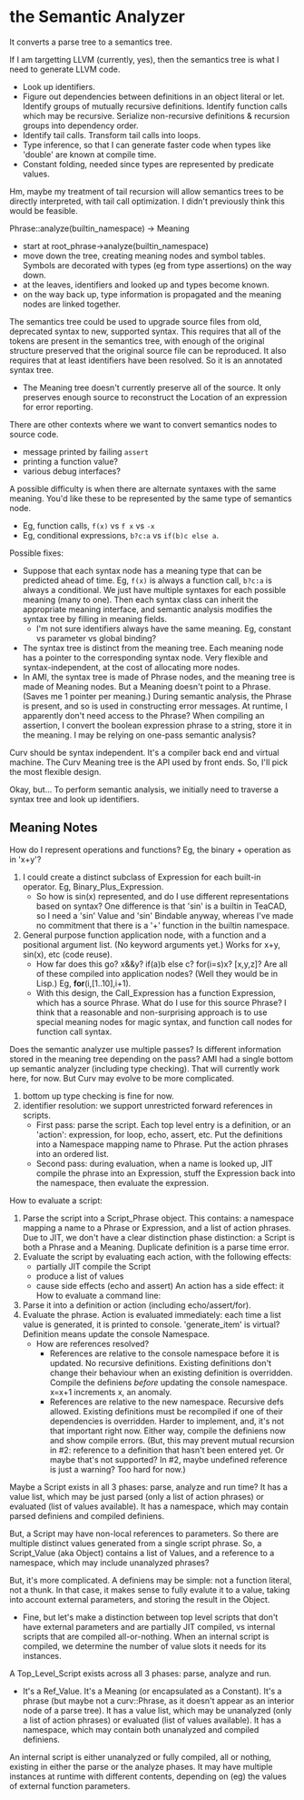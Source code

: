 # the Semantic Analyzer
It converts a parse tree to a semantics tree.

If I am targetting LLVM (currently, yes), then the semantics tree is
what I need to generate LLVM code.
* Look up identifiers.
* Figure out dependencies between definitions in an object literal or let.
  Identify groups of mutually recursive definitions.
  Identify function calls which may be recursive.
  Serialize non-recursive definitions & recursion groups into dependency order.
* Identify tail calls.
  Transform tail calls into loops.
* Type inference, so that I can generate faster code when types like 'double'
  are known at compile time.
* Constant folding, needed since types are represented by predicate values.

Hm, maybe my treatment of tail recursion will allow semantics trees to be
directly interpreted, with tail call optimization. I didn't previously think
this would be feasible.

Phrase::analyze(builtin_namespace) -> Meaning
* start at root_phrase->analyze(builtin_namespace)
* move down the tree, creating meaning nodes and symbol tables. Symbols are
  decorated with types (eg from type assertions) on the way down.
* at the leaves, identifiers and looked up and types become known.
* on the way back up, type information is propagated and the meaning nodes
  are linked together.

The semantics tree could be used to upgrade source files from old, deprecated
syntax to new, supported syntax. This requires that all of the tokens are
present in the semantics tree, with enough of the original structure preserved
that the original source file can be reproduced. It also requires that at
least identifiers have been resolved. So it is an annotated syntax tree.
* The Meaning tree doesn't currently preserve all of the source.
  It only preserves enough source to reconstruct the Location of an expression
  for error reporting.

There are other contexts where we want to convert semantics nodes
to source code.
* message printed by failing `assert`
* printing a function value?
* various debug interfaces?

A possible difficulty is when there are alternate syntaxes with the same
meaning. You'd like these to be represented by the same type of semantics
node.
* Eg, function calls, `f(x)` vs `f x` vs `-x`
* Eg, conditional expressions, `b?c:a` vs `if(b)c else a`.

Possible fixes:
* Suppose that each syntax node has a meaning type that can be predicted
  ahead of time. Eg, `f(x)` is always a function call, `b?c:a` is always
  a conditional. We just have multiple syntaxes for each possible meaning
  (many to one). Then each syntax class can inherit the appropriate
  meaning interface, and semantic analysis modifies the syntax tree by
  filling in meaning fields.
  * I'm not sure identifiers always have the same meaning. Eg,
    constant vs parameter vs global binding?
* The syntax tree is distinct from the meaning tree.
  Each meaning node has a pointer to the corresponding syntax node.
  Very flexible and syntax-independent, at the cost of allocating more nodes.
* In AMI, the syntax tree is made of Phrase nodes, and the meaning tree is
  made of Meaning nodes. But a Meaning doesn't point to a Phrase.
  (Saves me 1 pointer per meaning.) During semantic analysis, the Phrase is
  present, and so is used in constructing error messages. At runtime, I
  apparently don't need access to the Phrase? When compiling an assertion,
  I convert the boolean expression phrase to a string, store it in the meaning.
  I may be relying on one-pass semantic analysis?

Curv should be syntax independent. It's a compiler back end and virtual machine.
The Curv Meaning tree is the API used by front ends.
So, I'll pick the most flexible design.

Okay, but...
To perform semantic analysis, we initially need to traverse a syntax tree
and look up identifiers.

## Meaning Notes
How do I represent operations and functions? Eg, the binary + operation
as in 'x+y'?
 1. I could create a distinct subclass of Expression for each built-in operator.
    Eg, Binary_Plus_Expression.
    * So how is sin(x) represented, and do I use different representations
      based on syntax? One difference is that 'sin' is a builtin in TeaCAD,
      so I need a 'sin' Value and 'sin' Bindable anyway, whereas I've made no
      commitment that there is a '+' function in the builtin namespace.
 2. General purpose function application node, with a function and a
    positional argument list. (No keyword arguments yet.) Works for x+y, sin(x),
    etc (code reuse).
    * How far does this go? x&&y? if(a)b else c? for(i=s)x? [x,y,z]?
      Are all of these compiled into application nodes? (Well they would be
      in Lisp.) Eg, __for__(i,[1..10],i+1).
    * With this design, the Call_Expression has a function Expression,
      which has a source Phrase. What do I use for this source Phrase?
I think that a reasonable and non-surprising approach is to use special
meaning nodes for magic syntax, and function call nodes for function
call syntax.

Does the semantic analyzer use multiple passes? Is different information stored
in the meaning tree depending on the pass? AMI had a single bottom up semantic
analyzer (including type checking). That will currently work here, for now.
But Curv may evolve to be more complicated.
 1. bottom up type checking is fine for now.
 2. identifier resolution: we support unrestricted forward references in
    scripts.
     * First pass: parse the script. Each top level entry is a definition,
       or an 'action': expression, for loop, echo, assert, etc.
       Put the definitions into a Namespace mapping name to Phrase.
       Put the action phrases into an ordered list.
     * Second pass: during evaluation, when a name is looked up,
       JIT compile the phrase into an Expression, stuff the Expression
       back into the namespace, then evaluate the expression.

How to evaluate a script:
 1. Parse the script into a Script_Phrase object.
    This contains: a namespace mapping a name to a Phrase or Expression,
    and a list of action phrases. Due to JIT, we don't have a clear
    distinction phase distinction: a Script is both a Phrase and a Meaning.
    Duplicate definition is a parse time error.
 2. Evaluate the script by evaluating each action, with the following effects:
     * partially JIT compile the Script
     * produce a list of values
     * cause side effects (echo and assert)
    An action has a side effect: it 
How to evaluate a command line:
 1. Parse it into a definition or action (including echo/assert/for).
 2. Evaluate the phrase. Action is evaluated immediately: each time a list
    value is generated, it is printed to console. 'generate_item' is virtual?
    Definition means update the console Namespace.
     * How are references resolved?
        * References are relative to the console namespace before it is updated.
          No recursive definitions. Existing definitions don't change their
          behaviour when an existing definition is overridden.
          Compile the definiens *before* updating the console namespace.
          x=x+1 increments x, an anomaly.
        * References are relative to the new namespace. Recursive defs allowed.
          Existing definitions must be recompiled if one of their dependencies
          is overridden. Harder to implement, and, it's not that important
          right now.
       Either way, compile the definiens now and show compile errors.
       (But, this may prevent mutual recursion in #2: reference to a definition
       that hasn't been entered yet. Or maybe that's not supported?
       In #2, maybe undefined reference is just a warning? Too hard for now.)

Maybe a Script exists in all 3 phases: parse, analyze and run time?
It has a value list, which may be just parsed (only a list of action phrases)
or evaluated (list of values available). It has a namespace, which may contain
parsed definiens and compiled definiens.

But, a Script may have non-local references to parameters. So there are
multiple distinct values generated from a single script phrase.
So, a Script_Value (aka Object) contains a list of Values, and a reference
to a namespace, which may include unanalyzed phrases?

But, it's more complicated. A definiens may be simple: not a function literal,
not a thunk. In that case, it makes sense to fully evalute it to a value,
taking into account external parameters, and storing the result in the Object.
 * Fine, but let's make a distinction between top level scripts that don't
   have external parameters and are partially JIT compiled, vs internal
   scripts that are compiled all-or-nothing. When an internal script is
   compiled, we determine the number of value slots it needs for its
   instances.

A Top_Level_Script exists across all 3 phases: parse, analyze and run.
 * It's a Ref_Value. It's a Meaning (or encapsulated as a Constant).
   It's a phrase (but maybe not a curv::Phrase, as it doesn't appear as an
   interior node of a parse tree).
It has a value list, which may be unanalyzed (only a list of action phrases)
or evaluated (list of values available). It has a namespace, which may contain
both unanalyzed and compiled definiens.

An internal script is either unanalyzed or fully compiled, all or nothing,
existing in either the parse or the analyze phases.
It may have multiple instances at runtime with different contents, depending
on (eg) the values of external function parameters.
